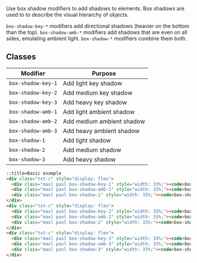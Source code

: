 Use box shadow modifiers to add shadows to elements. Box shadows are used to to describe the visual hierarchy of objects.

`box-shadow-key-*` modifiers add directional shadows (heavier on the bottom than the top). `box-shadow-amb-*` modifiers add shadows that are even on all sides, emulating ambient light. `box-shadow-*` modifiers combine them both.

## Classes

Modifier | Purpose
---------|--------
`box-shadow-key-1` | Add light key shadow
`box-shadow-key-2` | Add medium key shadow
`box-shadow-key-3` | Add heavy key shadow
`box-shadow-amb-1` | Add light ambient shadow
`box-shadow-amb-2` | Add medium ambient shadow
`box-shadow-amb-3` | Add heavy ambient shadow
`box-shadow-1` | Add light shadow
`box-shadow-2` | Add medium shadow
`box-shadow-3` | Add heavy shadow

```html
::title=Basic example
<div class="txt-c" style="display: flex">
  <div class="maxl paxl box-shadow-key-1" style="width: 33%;"><code>box-shadow-key-1</code></div>
  <div class="maxl paxl box-shadow-amb-1" style="width: 33%;"><code>box-shadow-amb-1</code></div>
  <div class="maxl paxl box-shadow-1" style="width: 33%;"><code>box-shadow-1</code></div>
</div>
<div class="txt-c" style="display: flex">
  <div class="maxl paxl box-shadow-key-2" style="width: 33%;"><code>box-shadow-key-2</code></div>
  <div class="maxl paxl box-shadow-amb-2" style="width: 33%;"><code>box-shadow-amb-2</code></div>
  <div class="maxl paxl box-shadow-2" style="width: 33%;"><code>box-shadow-2</code></div>
</div>
<div class="txt-c" style="display: flex">
  <div class="maxl paxl box-shadow-key-3" style="width: 33%;"><code>box-shadow-key-3</code></div>
  <div class="maxl paxl box-shadow-amb-3" style="width: 33%;"><code>box-shadow-amb-3</code></div>
  <div class="maxl paxl box-shadow-3" style="width: 33%;"><code>box-shadow-3</code></div>
</div>
```